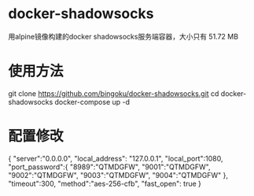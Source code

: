 # docker-shadowsocks
用alpine镜像构建的docker shadowsocks服务端容器，大小只有 51.72 MB
# 使用方法
git clone https://github.com/bingoku/docker-shadowsocks.git
cd docker-shadowsocks
docker-compose up -d
# 配置修改
{
    "server":"0.0.0.0",
    "local_address": "127.0.0.1",
    "local_port":1080,
    "port_password":{
         "8989":"QTMDGFW",
         "9001":"QTMDGFW",
         "9002":"QTMDGFW",
         "9003":"QTMDGFW",
         "9004":"QTMDGFW"
    },
    "timeout":300,
    "method":"aes-256-cfb",
    "fast_open": true
}
